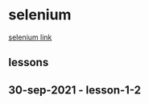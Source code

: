 # selenium

[selenium link](https://www.youtube.com/watch?v=25U-KUpWd1c&list=PLL34mf651faPB-LyEP0-a7Avp_RHO0Lsm&index=1)

## lessons

## 30-sep-2021 - lesson-1-2